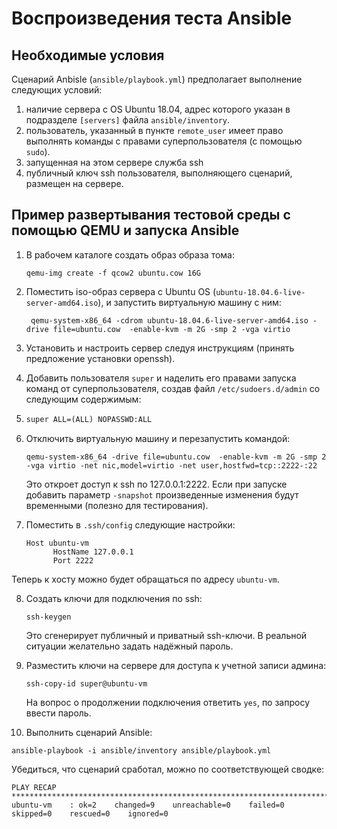 # Воспроизведения теста Ansible

## Необходимые условия
Сценарий Anbisle (`ansible/playbook.yml`) предполагает выполнение следующих условий: 
1. наличие сервера с OS Ubuntu 18.04, адрес которого указан в подразделе `[servers]` файла `ansible/inventory`.  
2. пользователь, указанный в пункте `remote_user` имеет право выполнять команды с правами суперпользователя (с помощью `sudo`).
3. запущенная на этом сервере служба ssh
4. публичный ключ ssh пользователя, выполняющего сценарий, размещен на сервере. 

## Пример развертывания тестовой среды с помощью QEMU и запуска Ansible

1. В рабочем каталоге создать образ образа тома:
   ```console
   qemu-img create -f qcow2 ubuntu.cow 16G
   ```

2. Поместить iso-образ сервера с Ubuntu OS (`ubuntu-18.04.6-live-server-amd64.iso`), и запустить виртуальную машину с ним:

   ```console
    qemu-system-x86_64 -cdrom ubuntu-18.04.6-live-server-amd64.iso -drive file=ubuntu.cow  -enable-kvm -m 2G -smp 2 -vga virtio 
   ```

3. Установить и настроить сервер следуя инструкциям (принять предложение установки openssh).
4. Добавить пользователя `super` и наделить его правами запуска команд от суперпользователя, создав файл `/etc/sudoers.d/admin` со следующим содержимым:
5. ```markdown
   super ALL=(ALL) NOPASSWD:ALL
   ```
6. Отключить виртуальную машину и перезапустить командой:
   ```console
   qemu-system-x86_64 -drive file=ubuntu.cow  -enable-kvm -m 2G -smp 2 -vga virtio -net nic,model=virtio -net user,hostfwd=tcp::2222-:22
   ```
   Это откроет доступ к ssh по 127.0.0.1:2222. Если при запуске добавить параметр `-snapshot` произведенные изменения будут временными (полезно для тестирования). 
7. Поместить в `.ssh/config` следующие настройки:
   ```
   Host ubuntu-vm
         HostName 127.0.0.1
         Port 2222
   ```
Теперь к хосту можно будет обращаться по адресу `ubuntu-vm`.

8. Создать ключи для подключения по ssh:
   ```console
   ssh-keygen
   ```
   Это сгенерирует публичный и приватный ssh-ключи. В реальной ситуации желательно задать надёжный пароль. 

9. Разместить ключи на сервере для доступа к учетной записи админа:
   ```console
   ssh-copy-id super@ubuntu-vm
   ```
   На вопрос о продолжении подключения ответить `yes`, по запросу ввести пароль. 
10. Выполнить сценарий Ansible:
   ```console
   ansible-playbook -i ansible/inventory ansible/playbook.yml
   ```
  Убедиться, что сценарий сработал, можно по соответствующей сводке:
  ```
  PLAY RECAP *****************************************************************************************
  ubuntu-vm    : ok=2    changed=9    unreachable=0    failed=0    skipped=0    rescued=0    ignored=0
  ```

